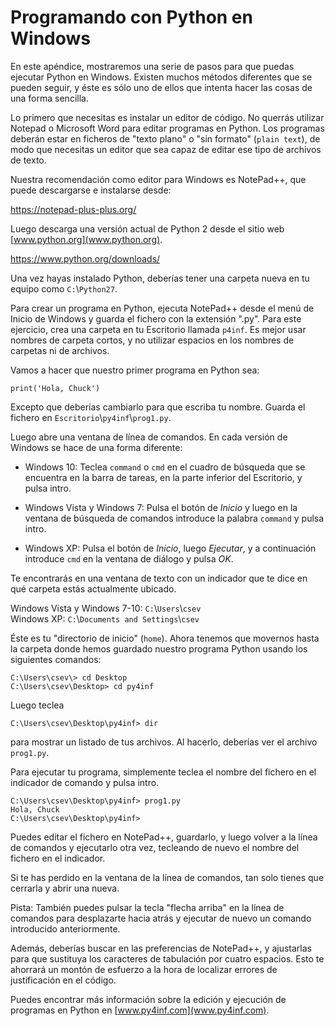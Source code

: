 Programando con Python en Windows
=================================

En este apéndice, mostraremos una serie de pasos para que puedas
ejecutar Python en Windows. Existen muchos métodos diferentes que se
pueden seguir, y éste es sólo uno de ellos que intenta hacer las cosas
de una forma sencilla.

Lo primero que necesitas es instalar un editor de código. No querrás
utilizar Notepad o Microsoft Word para editar programas en Python. Los
programas deberán estar en ficheros de "texto plano" o "sin formato"
(`plain text`), de modo que necesitas un editor que sea capaz
de editar ese tipo de archivos de texto.

Nuestra recomendación como editor para Windows es NotePad++, que puede
descargarse e instalarse desde:

<https://notepad-plus-plus.org/>

Luego descarga una versión actual de Python 2 desde el sitio web
[www.python.org](www.python.org).

<https://www.python.org/downloads/>

Una vez hayas instalado Python, deberías tener una carpeta nueva en tu
equipo como `C:`\\`Python27`.

Para crear un programa en Python, ejecuta NotePad++ desde el menú de
Inicio de Windows y guarda el fichero con la extensión ".py". Para este
ejercicio, crea una carpeta en tu Escritorio llamada `p4inf`.
Es mejor usar nombres de carpeta cortos, y no utilizar espacios en los
nombres de carpetas ni de archivos.

Vamos a hacer que nuestro primer programa en Python sea:

    print('Hola, Chuck')

Excepto que deberías cambiarlo para que escriba tu nombre. Guarda el
fichero en
`Escritorio`\\`py4inf`\\`prog1.py`.

Luego abre una ventana de línea de comandos. En cada versión de Windows
se hace de una forma diferente:

-   Windows 10: Teclea `command` o `cmd` en el
    cuadro de búsqueda que se encuentra en la barra de tareas, en la
    parte inferior del Escritorio, y pulsa intro.

-   Windows Vista y Windows 7: Pulsa el botón de *Inicio*
    y luego en la ventana de búsqueda de comandos introduce la palabra
    `command` y pulsa intro.

-   Windows XP: Pulsa el botón de *Inicio*, luego
    *Ejecutar*, y a continuación introduce
    `cmd` en la ventana de diálogo y pulsa
    *OK*.

Te encontrarás en una ventana de texto con un indicador que te dice en
qué carpeta estás actualmente ubicado.

Windows Vista y Windows 7-10:
`C:`\\`Users`\\`csev`\
Windows XP: `C:`\\`Documents and
Settings`\\`csev`

Éste es tu "directorio de inicio" (`home`). Ahora tenemos que
movernos hasta la carpeta donde hemos guardado nuestro programa Python
usando los siguientes comandos:

    C:\Users\csev\> cd Desktop
    C:\Users\csev\Desktop> cd py4inf

Luego teclea

    C:\Users\csev\Desktop\py4inf> dir

para mostrar un listado de tus archivos. Al hacerlo, deberías ver el
archivo `prog1.py`.

Para ejecutar tu programa, simplemente teclea el nombre del fichero en
el indicador de comando y pulsa intro.

    C:\Users\csev\Desktop\py4inf> prog1.py
    Hola, Chuck
    C:\Users\csev\Desktop\py4inf>

Puedes editar el fichero en NotePad++, guardarlo, y luego volver a la
línea de comandos y ejecutarlo otra vez, tecleando de nuevo el nombre
del fichero en el indicador.

Si te has perdido en la ventana de la línea de comandos, tan solo tienes
que cerrarla y abrir una nueva.

Pista: También puedes pulsar la tecla "flecha arriba" en la línea de
comandos para desplazarte hacia atrás y ejecutar de nuevo un comando
introducido anteriormente.

Además, deberías buscar en las preferencias de NotePad++, y ajustarlas
para que sustituya los caracteres de tabulación por cuatro espacios.
Esto te ahorrará un montón de esfuerzo a la hora de localizar errores de
justificación en el código.

Puedes encontrar más información sobre la edición y ejecución de
programas en Python en [www.py4inf.com](www.py4inf.com).
